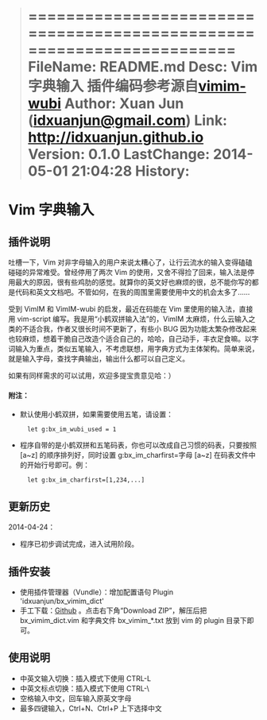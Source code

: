 >======================================================================
>       FileName: README.md
>           Desc: Vim 字典输入
>                 插件编码参考源自[vimim-wubi](http://code.google.com/p/vimim-wubi)
>         Author: Xuan Jun (idxuanjun@gmail.com)
>           Link: http://idxuanjun.github.io
>        Version: 0.1.0
>     LastChange: 2014-05-01 21:04:28
>        History:
>======================================================================

Vim 字典输入
============

插件说明
--------

吐槽一下，Vim 对非字母输入的用户来说太糟心了，让行云流水的输入变得磕磕碰碰的异常难受。曾经停用了两次 Vim 的使用，又舍不得捡了回来，输入法是停用最大的原因，很有些鸡肋的感觉。就算你的英文好也麻烦的很，总不能你写的都是代码和英文文档吧。不管如何，在我的周围里需要使用中文的机会太多了……

受到 VimIM 和 VimIM-wubi 的启发，最近在码能在 Vim 里使用的输入法，直接用 vim-script 编写。我是用“小鹤双拼输入法”的，VimIM 太麻烦，什么云输入之类的不适合我，作者又很长时间不更新了，有些小 BUG 因为功能太繁杂修改起来也较麻烦，想着干脆自己改造个适合自己的，哈哈，自己动手，丰衣足食嘛。以字词输入为重点，类似五笔输入，不考虑联想，用字典方式为主体架构。简单来说，就是输入字母，查找字典输出，输出什么都可以自己定义。

如果有同样需求的可以试用，欢迎多提宝贵意见哈：）

#### 附注：

* 默认使用小鹤双拼，如果需要使用五笔，请设置：

        let g:bx_im_wubi_used = 1

* 程序自带的是小鹤双拼和五笔码表，你也可以改成自己习惯的码表，只要按照 [a~z] 的顺序排列好，同时设置 g:bx_im_charfirst=字母 [a~z] 在码表文件中的开始行号即可。例：

        let g:bx_im_charfirst=[1,234,...]

更新历史
--------

2014-04-24：

* 程序已初步调试完成，进入试用阶段。

插件安装
--------

* 使用插件管理器（Vundle）：增加配置语句 Plugin 'idxuanjun/bx_vimim_dict'
* 手工下载：[Github](https://github.com/idxuanjun/bx_vimim_dict) 。点击右下角“Download ZIP”，解压后把 bx_vimim_dict.vim 和字典文件 bx_vimim_*.txt 放到 vim 的 plugin 目录下即可。

使用说明
--------

* 中英文输入切换：插入模式下使用 CTRL-L
* 中英文标点切换：插入模式下使用 CTRL-\
* 空格输入中文，回车输入原英文字母
* 最多四键输入，Ctrl+N、Ctrl+P 上下选择中文

